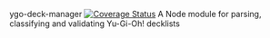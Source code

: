 ygo-deck-manager
[![Coverage Status](https://coveralls.io/repos/github/AlphaKretin/ygo-deck-manager/badge.svg?t=4MmwvJ)](https://coveralls.io/github/AlphaKretin/ygo-deck-manager)
A Node module for parsing, classifying and validating Yu-Gi-Oh! decklists
